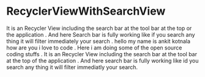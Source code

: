 # RecyclerViewWithSearchView
It is an Recycler View including the search bar at the tool bar at the top or the application . And here Search bar is fully working like if you search any thing it will filter immediately your search .
hello my name is ankit kotnala how are you i love to code . Here i am doing some of the open source coding stuffs . It is an Recycler View including the search bar at the tool bar at the top of the application . And here search bar is fully working like id you search any thing it will filter immediatly your search.
